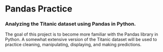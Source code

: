# Pandas Practice

<h3>Analyzing the Titanic dataset using Pandas in Python.</h3>
<p>The goal of this project is to become more familiar with the Pandas library in Python. A somewhat extensive version of the Titanic dataset will be used to practice cleaning, manipulating, displaying, and making predictions.</p>
